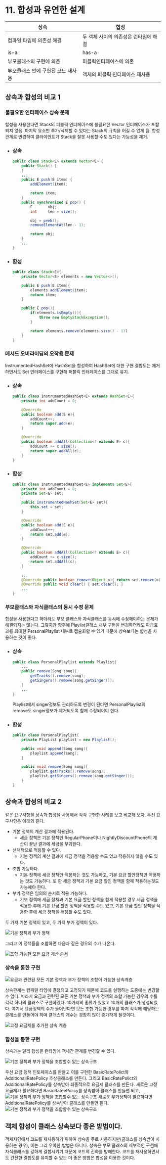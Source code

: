 # 11. 합성과 유연한 설계
상속|합성
-|-
컴파일 타임에 의존성 해결|두 객체 사이의 의존성은 런타임에 해결
is-a|has-a
부모클래스의 구현에 의존|퍼블릭인터페이스에 의존
부모클래스 안에 구현된 코드 재사용|객체의 퍼블릭 인터페이스 재사용

## 상속과 합성의 비교 1
### 불필요한 인터페이스 상속 문제
합성을 사용한다면 Stack의 퍼블릭 인터페이스에 불필요한 Vector 인터페이스가 포함되지 않음. 마지막 요소만 추가/삭제할 수 있다는 Stack의 규칙을 어길 수 없게 됨. 합성 관계로 변경하여 클라이언트가 Stack을 잘못 사용할 수도 있다는 가능성을 제거.

* ### 상속
    ```java
    public class Stack<E> extends Vector<E> {
        public Stack() {
        }   
        ...
        public E push(E item) {
            addElement(item);

            return item;
        }
        public synchronized E pop() {
            E       obj;
            int     len = size();

            obj = peek();
            removeElementAt(len - 1);

            return obj;
        }
        ...
    }
    ```
* ### 합성
    ```java
    public class Stack<E>{
        private Vector<E> elements = new Vector<>();

        public E push(E item){
            elements.addElement(item);
            return item;
        }

        public E pop(){
            if(elements.isEmpty()){
                throw new EmptyStackException();
            }

            return elements.remove(elements.size() - 1)l
        }
    }
    ```
### 메서드 오버라이딩의 오작용 문제
InstrumentedHashSet에 HashSet을 합성하여 HashSet에 대한 구현 결합도는 제거하면서도 Set 인터페이스를 구현해 퍼블릭 인터페이스를 그대로 유지.
* ### 상속
    ```java
    public class InstrumentedHashSet<E> extends HashSet<E>{
        private int addCount = 0;

        @Override
        public boolean add(E e){
            addCount++;
            return super.add(e);
        }

        @Override
        public boolean addAll(Collection<? extends E> c){
            addCount += c.size();
            return super.addAll(c);
        }
    }
    ```
* ### 합성
    ```java
    public class InstrumentedHashSet<E> implements Set<E>{
        private int addCount = 0;
        private Set<E> set;

        public InstrumentedHashSet(Set<E> set){
            this.set = set;
        }

        @Override
        public boolean add(E e){
            addCount++;
            return set.add(e);
        }

        @Override
        public boolean addAll(Collection<? extends E> c){
            addCount += c.size();
            return set.addAll(c);
        }

        ...
        @Override public boolean remove(Object o){ return set.remove(o);}
        @Override public void clear() { set.clear(); }
        ...
    }
    ```
### 부모클래스와 자식클래스의 동시 수정 문제
합성을 사용한다고 하더라도 부모 클래스와 자식클래스를 동시에 수정해야하는 문제가 해결되지는 않는다. 그렇지만 향후에 Playlist클래스 내부 구현을 변경하더라도 파급효과를 최대한 PersonalPlaylist 내부로 캡슐화할 수 있기 때문에 상속보다는 합성을 사용하는 것이 좋다.
* ### 상속
    ```java
    public class PersonalPlaylist extends Playlist{
        ...
        public remove(Song song){
            getTracks().remove(song);
            getSingers().remove(song.getSinger());
        }
        ...
    }
    ```
    Playlist에서 singer정보도 관리하도록 변경이 된다면 PersonalPlaylist의 remove도 singer정보가 제거되도록 함께 수정되어야 한다.
* ### 합성
    ```java
    public class PersonalPlaylist{
        private PlayList playlist = new Playlist();

        public void append(Song song){
            playlist.append(song);
        }

        public void remove(Song song){
            playlist.getTracks().remove(song);
            playlist.getSingers().remove(song.getSinger());
        }
    }
    ```

## 상속과 합성의 비교 2
같은 요구사항을 상속과 합성을 사용해서 각각 구현한 사례를 보고 비교해 보자. 우선 요구사항은 아래와 같다.
* 기본 정책의 계산 결과에 적용된다.
    * 세금 정책은 기본 정책인 RegularPhone이나 NightlyDiscountPhone의 계산이 끝난 결과에 세금을 부과한다.
* 선택적으로 적용할 수 있다.
    * 기본 정책의 계산 결과에 세금 정책을 적용할 수도 있고 적용하지 않을 수도 있다.
* 조합 가능하다.
    * 기본 정책에 세금 정책만 적용하는 것도 가능하고, 기본 요금 할인정책만 적용하는 것도 가능하다. 또 한 세금 정책과 기본 요금 할인 정책을 함께 적용하는것도 가능헤야 한다.
* 부가 정책은 임의의 순서로 적용 가능하다. 
    * 기보 정책에 세금 정채과 기본 요금 할인 정책을 함게 적용할 경우 세금 정책을 적용한 후에 기본 요금 할인 정책을 적용할 수도 있고, 기본 요금 할인 정책을 적용한 후에 세금 정책을 적용할 수도 있다.

두 가지 기본 정책이 있고, 두 가지 부가 정책이 있다.

![기본 정책과 부가 정책](https://raw.githubusercontent.com/lingi-log/lingi-log/master/assets/images/study/book/object/11-1.jpeg)

그리고 이 정책들을 조합하면 다음과 같은 경우의 수가 나온다.

![조합 가능한 모든 요금 계산 순서](https://raw.githubusercontent.com/lingi-log/lingi-log/master/assets/images/study/book/object/11-2.jpeg)

### 상속을 통한 구현
![요금과 관련된 모든 기본 정책과 부가 정책의 조합이 가능한 상속계층](https://raw.githubusercontent.com/lingi-log/lingi-log/master/assets/images/study/book/object/11-5.jpeg)

상속관계는 컴파일 타임에 결정되고 고정되기 때문에 코드를 실행하는 도중에는 변경할 수 없다. 따라서 요금과 관련된 모든 기본 정책과 부가 정책의 조합 가능한 경우의 수를 각각 하나의 클래스로 구현하였다. 10가지의 종류가 있었고 10개의 클래스가 생성되었다. 여기서 요금정책의 수가 늘어난다면  모든 조합 가능한 경우를 따져 각각에 해당하는 클래스를 만들어야 하며 클래스의 개수는 굉장히 많이 증가하게 될것이다.

![고정 요금제를 추가한 상속 계층](https://raw.githubusercontent.com/lingi-log/lingi-log/master/assets/images/study/book/object/11-6.jpeg)


### 합성을 통한 구현
상속과는 달리 합성은 런타임에 객체간 관계를 변경할 수 있다. 

![기본 정책과 부가 정책을 조합할수 있는 상속구조](https://raw.githubusercontent.com/lingi-log/lingi-log/master/assets/images/study/book/object/11-11.jpeg)

우선 요금 정책 인토페이스를 만들고 이를 구현한 BasicRatePolict와 AdditionallRatePolicy 추상클래스를 만든다. 그리고 BasicRatePolict와 AdditionallRatePolicy를 상속받아 최종적으로 요금제 클래스를 만든다. 새로운 고정 요금제가 필요하다면 BasicRateePolicy를 상속받아 클래스를 만들면 되고, 
![기본 정책과 부가 정책을 조합할수 있는 상속구조](https://raw.githubusercontent.com/lingi-log/lingi-log/master/assets/images/study/book/object/11-12.jpeg)
새로운 부가정책이 필요하다면 AdditionalRatePolicy를 상속받아 클래스를 만들면 된다.
![기본 정책과 부가 정책을 조합할수 있는 상속구조](https://raw.githubusercontent.com/lingi-log/lingi-log/master/assets/images/study/book/object/11-13.jpeg)

## 객체 합성이 클래스 상속보다 좋은 방법이다.
객체지향에서 코드를 재사용하기 위하여 상속을 주로 사용하지만(클래스를 상속받아 사용하는 경우), 이는 그리 우아한 방법은 아니다. 상속은 부모 클래스의 세부적인 구현에 자식클래스를 강하게 결합시키기 때문에 코드의 진화를 방해한다. 코드를 재사용하면서도 건전한 결합도를 유지할 수 있는 더 좋은 방법은 합성을 이용한 것이다.